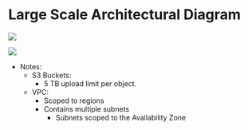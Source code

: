 # Large Scale Architectural Diagram

![](https://github.com/linsera1809/AWS-Architecting/raw/master/Module1/common/images/large-scale-diagram.png)

![](/large-scale-diagram.png)

* Notes:
    * S3 Buckets:
        * 5 TB upload limit per object.
    * VPC:
        * Scoped to regions
        * Contains multiple subnets
            * Subnets scoped to the Availability Zone